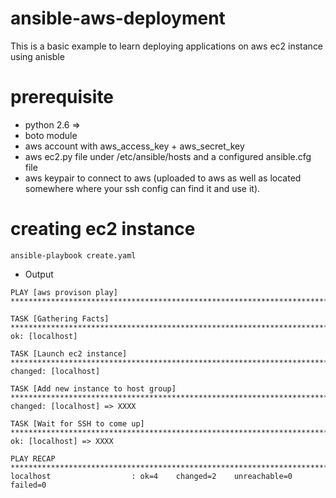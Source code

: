 # ansible-aws-deployment

This is a basic example to learn deploying applications on aws ec2 instance using anisble

# prerequisite
- python 2.6 =>
- boto module
- aws account with aws_access_key + aws_secret_key
- aws ec2.py file under /etc/ansible/hosts and a configured ansible.cfg file
- aws keypair to connect to aws (uploaded to aws as well as located somewhere where your ssh config can find it and use it).

# creating ec2 instance

```
ansible-playbook create.yaml
```
* Output

```
PLAY [aws provison play] ************************************************************************************************************************************************************************************

TASK [Gathering Facts] **************************************************************************************************************************************************************************************
ok: [localhost]

TASK [Launch ec2 instance] **********************************************************************************************************************************************************************************
changed: [localhost]

TASK [Add new instance to host group] ***********************************************************************************************************************************************************************
changed: [localhost] => XXXX

TASK [Wait for SSH to come up] ******************************************************************************************************************************************************************************
ok: [localhost] => XXXX

PLAY RECAP **************************************************************************************************************************************************************************************************
localhost                  : ok=4    changed=2    unreachable=0    failed=0
```


